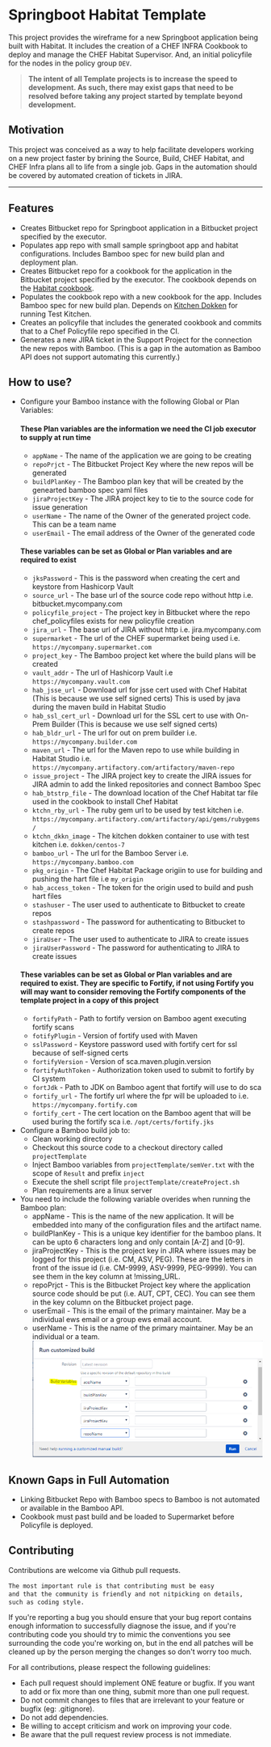 # Springboot Habitat Template
This project provides the wireframe for a new Springboot application being built with Habitat.  It includes the creation of a CHEF INFRA Cookbook to deploy and manage the CHEF Habitat Supervisor.  And, an initial policyfile for the nodes in the policy group `DEV`.
> **The intent of all Template projects is to increase the speed to development.  As such, there may exist gaps that need to be resolved before taking any project started by template beyond development.**

## Motivation
This project was conceived as a way to help facilitate developers working on a new project faster by brining the Source, Build, CHEF Habitat, and CHEF Infra plans all to life from a single job. 
Gaps in the automation should be covered by automated creation of tickets in JIRA.

---

## Features
* Creates Bitbucket repo for Springboot application in a Bitbucket project specified by the executor.
* Populates app repo with small sample springboot app and habitat configurations. Includes Bamboo spec for new build plan and deployment plan.
* Creates Bitbucket repo for a cookbook for the application in the Bitbucket project specified by the executor. The cookbook depends on the [Habitat cookbook](https://github.com/chef-cookbooks/habitat).
* Populates the cookbook repo with a new cookbook for the app.  Includes Bamboo spec for new build plan. Depends on [Kitchen Dokken](https://github.com/test-kitchen/kitchen-dokken) for running Test Kitchen.
* Creates an policyfile that includes the generated cookbook and commits that to a Chef Policyfile repo specified in the CI. 
* Generates a new JIRA ticket in the Support Project for the connection the new repos with Bamboo. (This is a gap in the automation as Bamboo API does not support automating this currently.)

## How to use?
* Configure your Bamboo instance with the following Global or Plan Variables:
   #### These Plan variables are the information we need the CI job executor to supply at run time
   * `appName` - The name of the application we are going to be creating
   * `repoPrjct` - The Bitbucket Project Key where the new repos will be generated
   * `buildPlanKey` - The Bamboo plan key that will be created by the genearted bamboo spec yaml files
   * `jiraProjectKey` - The JIRA project key to tie to the source code for issue generation
   * `userName` - The name of the Owner of the generated project code.  This can be a team name
   * `userEmail` - The email address of the Owner of the generated code
   #### These variables can be set as Global or Plan variables and are required to exist
   * `jksPassword` - This is the password when creating the cert and keystore from Hashicorp Vault
   * `source_url` - The base url of the source code repo without http i.e. bitbucket.mycompany.com
   * `policyfile_project` - The project key in Bitbucket where the repo chef_policyfiles exists for new policyfile creation
   * `jira_url` - The base url of JIRA without http i.e. jira.mycompany.com
   * `supermarket` - The url of the CHEF supermarket being used i.e. `https://mycompany.supermarket.com`
   * `project_key` - The Bamboo project ket where the build plans will be created
   * `vault_addr` - The url of Hashicorp Vault i.e `https://mycompany.vault.com`
   * `hab_jsse_url` - Download url for jsse cert used with Chef Habitat (This is because we use self signed certs) This is used by java during the maven build in Habitat Studio
   * `hab_ssl_cert_url` - Download url for the SSL cert to use with On-Prem Builder (This is because we use self signed certs)
   * `hab_bldr_url` - The url for out on prem builder i.e. `https://mycompany.builder.com`
   * `maven_url` - The url for the Maven repo to use while building in Habitat Studio i.e. `https://mycompany.artifactory.com/artifactory/maven-repo`
   * `issue_project` - The JIRA project key to create the JIRA issues for JIRA admin to add the linked repositories and connect Bamboo Spec
   * `hab_btstrp_file` - The download location of the Chef Habitat tar file used in the cookbook to install Chef Habitat
   * `ktchn_rby_url` - The ruby gem url to be used by test kitchen i.e. `https://mycompany.artifactory.com/artifactory/api/gems/rubygems/`
   * `ktchn_dkkn_image` - The kitchen dokken container to use with test kitchen i.e. `dokken/centos-7`
   * `bamboo_url` - The url for the Bamboo Server i.e. `https://mycompany.bamboo.com`
   * `pkg_origin` - The Chef Habitat Package origiin to use for building and pushing the hart file i.e `my_origin`
   * `hab_access_token` - The token for the origin used to build and push hart files
   * `stashuser` - The user used to authenticate to Bitbucket to create repos
   * `stashpassword` - The password for authenticating to Bitbucket to create repos
   * `jiraUser` - The user used to authenticate to JIRA to create issues
   * `jiraUserPassword` - The password for authenticating to JIRA to create issues
   #### These variables can be set as Global or Plan variables and are required to exist.  They are specific to Fortify, if not using Fortify you will may want to consider removing the Fortify components of the template project in a copy of this project
   * `fortifyPath` - Path to fortify version on Bamboo agent executing fortify scans
   * `fotifyPlugin` - Version of fortify used with Maven
   * `sslPassword` - Keystore password used with fortify cert  for ssl because of self-signed certs
   * `fortifyVersion` - Version of sca.maven.plugin.version
   * `fortifyAuthToken` - Authorization token used to submit to fortify by CI system
   * `fortJdk` - Path to JDK on Bamboo agent that fortify will use to do sca
   * `fortify_url` - The fortify url where the fpr will be uploaded to i.e. `https://mycompany.fortify.com`
   * `fortify_cert` - The cert location on the Bamboo agent that will be used buring the fortify sca i.e. `/opt/certs/fortify.jks`
* Configure a Bamboo build job to:
   * Clean working directory
   * Checkout this source code to a checkout directory called `projectTemplate`
   * Inject Bamboo variables from `projectTemplate/semVer.txt` with the scope of `Result` and prefix `inject`
   * Execute the shell script file `projectTemplate/createProject.sh`
   * Plan requirements are a linux server
* You need to include the following variable overides when running the Bamboo plan:
   * appName - This is the name of the new application.  It will be embedded into many of the configuration files and the artifact name.
   * buildPlanKey - This is a unique key identifier for the bamboo plans.  It can be upto 6 characters long and only contain [A-Z] and [0-9].  
   * jiraProjectKey - This is the project key in JIRA where issues may be logged for this project (i.e. CM, ASV, PEG).  These are the letters in front of the issue id (i.e. CM-9999, ASV-9999, PEG-9999).  You can see them in the key column at !missing_URL.
   * repoPrjct - This is the Bitbucket Project key where the application source code should be put (i.e. AUT, CPT, CEC).  You can see them in the key column on the Bitbucket project page.
   * userEmail - This is the email of the primary maintainer.  May be a individual ews email or a group ews email account.
   * userName - This is the name of the primary maintainer.  May be an individual or a team.  
![alternativetext](images/buildvariables.png)

## Known Gaps in Full Automation
* Linking Bitbucket Repo with Bamboo specs to Bamboo is not automated or available in the Bamboo API.
* Cookbook must past build and be loaded to Supermarket before Policyfile is deployed.

## Contributing
Contributions are welcome via Github pull requests. 

    The most important rule is that contributing must be easy
    and that the community is friendly and not nitpicking on details,
    such as coding style.

If you're reporting a bug you should ensure that your bug report contains enough information to successfully diagnose the issue, and if you're contributing code you should try to mimic the conventions you see surrounding the code you're working on, but in the end all patches will be cleaned up by the person merging the changes so don't worry too much.

For all contributions, please respect the following guidelines:

* Each pull request should implement ONE feature or bugfix. If you want to add or fix more than one thing, submit more than one pull request.
* Do not commit changes to files that are irrelevant to your feature or bugfix (eg: .gitignore).
* Do not add dependencies.
* Be willing to accept criticism and work on improving your code.
* Be aware that the pull request review process is not immediate.
